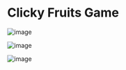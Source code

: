 # Clicky Fruits Game

![image](https://github.com/yungsabirka/Clicky-Fruits-Game/assets/75206908/310c3168-f3a4-4dab-ae47-570f1f0dbcef)

 
![image](https://github.com/yungsabirka/Clicky-Fruits-Game/assets/75206908/1bafd005-0d5c-4006-90de-9e1b37dfcc5a)


![image](https://github.com/yungsabirka/Clicky-Fruits-Game/assets/75206908/8ac47ae0-bd6f-4df6-808b-7240cb15b67e)
